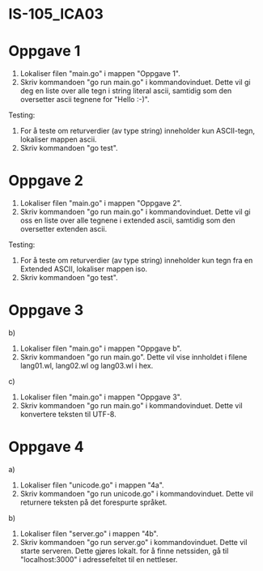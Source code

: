 # IS-105_ICA03
# Oppgave 1
1. Lokaliser filen "main.go" i mappen "Oppgave 1". 
2. Skriv kommandoen "go run main.go" i kommandovinduet. Dette vil gi deg en liste over alle tegn i string literal ascii, samtidig som den oversetter ascii tegnene for "Hello :-)".

Testing:
1. For å teste om returverdier (av type string) inneholder kun ASCII-tegn, lokaliser mappen ascii. 
2. Skriv kommandoen "go test".

# Oppgave 2
1. Lokaliser filen "main.go" i mappen "Oppgave 2".
2. Skriv kommandoen "go run main.go" i kommandovinduet. Dette vil gi oss en liste over alle tegnene i extended ascii, samtidig som den oversetter extenden ascii. 

Testing:
1. For å teste om returverdier (av type string) inneholder kun tegn fra en Extended ASCII, lokaliser mappen iso. 
2. Skriv kommandoen "go test".

# Oppgave 3 
b)
1. Lokaliser filen "main.go" i mappen "Oppgave b".
2. Skriv kommandoen "go run main.go". Dette vil vise innholdet i filene lang01.wl, lang02.wl og lang03.wl i hex. 

c)
1. Lokaliser filen "main.go" i mappen "Oppgave 3". 
2. Skriv kommandoen "go run main.go" i kommandovinduet. Dette vil konvertere teksten til UTF-8.

# Oppgave 4
a)
1. Lokaliser filen "unicode.go" i mappen "4a".
2. Skriv kommandoen "go run unicode.go" i kommandovinduet. Dette vil returnere teksten på det forespurte språket. 

b)
1. Lokaliser filen "server.go" i mappen "4b".
2. Skriv kommandoen "go run server.go" i kommandovinduet. Dette vil starte serveren. Dette gjøres lokalt. for å finne netssiden, gå til "localhost:3000" i adressefeltet til en nettleser. 
